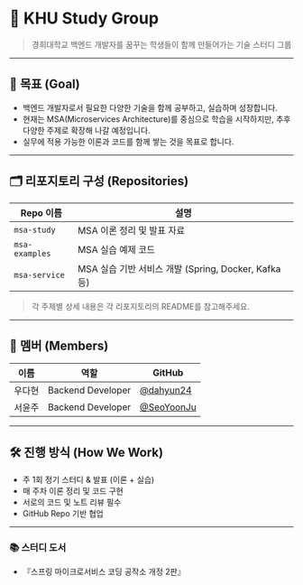 # 🧩 KHU Study Group

> 경희대학교 백엔드 개발자를 꿈꾸는 학생들이 함께 만들어가는 기술 스터디 그룹

---

## 🎯 목표 (Goal)

- 백엔드 개발자로서 필요한 다양한 기술을 함께 공부하고, 실습하며 성장합니다.
- 현재는 MSA(Microservices Architecture)를 중심으로 학습을 시작하지만, 추후 다양한 주제로 확장해 나갈 예정입니다.
- 실무에 적용 가능한 이론과 코드를 함께 쌓는 것을 목표로 합니다.

---

## 🗂️ 리포지토리 구성 (Repositories)

| Repo 이름 | 설명 |
|-----------|------|
| `msa-study` | MSA 이론 정리 및 발표 자료 |
| `msa-examples` | MSA 실습 예제 코드 |
| `msa-service` | MSA 실습 기반 서비스 개발 (Spring, Docker, Kafka 등) |

> 각 주제별 상세 내용은 각 리포지토리의 README를 참고해주세요.

---

## 👥 멤버 (Members)

| 이름 | 역할 | GitHub |
|------|------|--------|
| 우다현 | Backend Developer | [@dahyun24](https://github.com/dahyun24) |
| 서윤주 | Backend Developer | [@SeoYoonJu](https://github.com/SeoYoonJu) |

---

## 🛠 진행 방식 (How We Work)

- 주 1회 정기 스터디 & 발표 (이론 + 실습)
- 매 주차 이론 정리 및 코드 구현
- 서로의 코드 및 노트 리뷰 필수
- GitHub Repo 기반 협업

---

### 📚 스터디 도서
- 『스프링 마이크로서비스 코딩 공작소 개정 2판』

